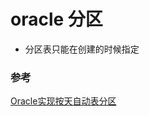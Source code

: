 # oracle 分区



+ 分区表只能在创建的时候指定









### 参考

[Oracle实现按天自动表分区](https://blog.csdn.net/WuJiangang5112/article/details/109490553)